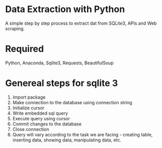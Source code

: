# Data Extraction with Python

A simple step by step process to extract dat from SQLite3, APIs and Web scraping.

#


# Required

Python, Anaconda, Sqlite3, Requests, BeautifulSoup

# 


# Genereal steps for sqlite 3

1. Import package
2. Make connection to the database using connection string
3. Initialize cursor
4. Write embedded sql query
5. Execute query using cursor
6. Commit changes to the database
7. Close connection
8. Query will vary according to the task we are facing - creating table, inserting data, showing data, manipulating data, etc.

# 

